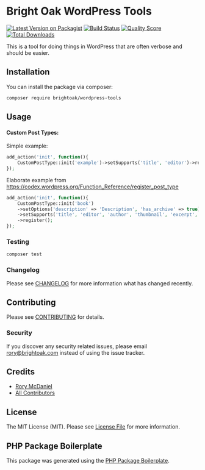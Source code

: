 # Bright Oak WordPress Tools

[![Latest Version on Packagist](https://img.shields.io/packagist/v/brightoak/wordpress-custom-post-types.svg?style=flat-square)](https://packagist.org/packages/brightoak/wordpress-tools)
[![Build Status](https://img.shields.io/travis/brightoak/wordpress-custom-post-types/master.svg?style=flat-square)](https://travis-ci.org/brightoak/wordpress-tools)
[![Quality Score](https://img.shields.io/scrutinizer/g/brightoak/wordpress-custom-post-types.svg?style=flat-square)](https://scrutinizer-ci.com/g/brightoak/wordpress-tools)
[![Total Downloads](https://img.shields.io/packagist/dt/brightoak/wordpress-custom-post-types.svg?style=flat-square)](https://packagist.org/packages/brightoak/wordpress-tools)

This is a tool for doing things in WordPress that are often verbose and should be easier.

## Installation

You can install the package via composer:

```bash
composer require brightoak/wordpress-tools
```

## Usage
#### Custom Post Types:
Simple example:
``` php
add_action('init', function(){
    CustomPostType::init('example')->setSupports('title', 'editor')->register();
});
```

Elaborate example from https://codex.wordpress.org/Function_Reference/register_post_type
``` php
add_action('init', function(){
    CustomPostType::init('book')
    ->setOptions('description' => 'Description', 'has_archive' => true])
    ->setSupports('title', 'editor', 'author', 'thumbnail', 'excerpt', 'comments')
    ->register();
});
```
### Testing

``` bash
composer test
```

### Changelog

Please see [CHANGELOG](CHANGELOG.md) for more information what has changed recently.

## Contributing

Please see [CONTRIBUTING](CONTRIBUTING.md) for details.

### Security

If you discover any security related issues, please email rory@brightoak.com instead of using the issue tracker.

## Credits

- [Rory McDaniel](https://github.com/rorymcdaniel)
- [All Contributors](../../contributors)

## License

The MIT License (MIT). Please see [License File](LICENSE.md) for more information.

## PHP Package Boilerplate

This package was generated using the [PHP Package Boilerplate](https://laravelpackageboilerplate.com).
